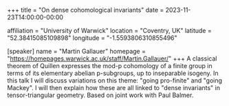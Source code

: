 +++
title = "On dense cohomological invariants"
date = 2023-11-23T14:00:00-00:00

affiliation = "University of Warwick"
location = "Coventry, UK"
latitude = "52.38415085109898"
longitude = "-1.5593806310855496"

[speaker]
  name = "Martin Gallauer"
  homepage = "https://homepages.warwick.ac.uk/staff/Martin.Gallauer/"
+++
A classical theorem of Quillen expresses the mod-p cohomology of a finite group in terms of its elementary abelian p-subgroups, up to inseparable isogeny. In this talk I will discuss variations on this theme: "going pro-finite" and "going Mackey". I will then explain how these are all linked to "dense invariants" in tensor-triangular geometry. Based on joint work with Paul Balmer.
